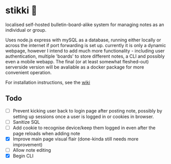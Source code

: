 # stikki 🚧
localised self-hosted bulletin-board-alike system for managing notes as an individual or group.

Uses node.js express with mySQL as a database, running either locally or across the internet if port forwarding is set up.
currently it is only a dynamic webpage, however I intend to add much more functionality - including user authentication, multiple 'boards' to store different notes,
a CLI and possibly even a mobile webapp. The final (or at least somewhat fleshed-out) serverside version will be avaliable as a docker package for more convenient
operation.

For installation instructions, see the [wiki](https://github.com/MightySpaceman/stikki/wiki/Installation-guide)

## Todo
- [ ] Prevent kicking user back to login page after posting note, possibly by setting up sessions once a user is logged in or cookies in browser.
- [ ] Sanitize SQL
- [ ] Add cookie to recognise device/keep them logged in even after the page reloads when adding note
- [x] Improve main page visual flair (done-kinda still needs more improvement)
- [ ] Allow note editing
- [x] Begin CLI
